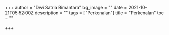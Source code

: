 +++
author = "Dwi Satria Bimantara"
bg_image = ""
date = 2021-10-21T05:52:00Z
description = ""
tags = ["Perkenalan"]
title = "Perkenalan"
toc = ""

+++
